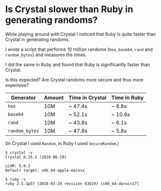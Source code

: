 # Is Crystal slower than Ruby in generating randoms?

While playing around with Crystal I noticed that Ruby is quite faster than Crystal in generating randoms.

I wrote a script that performs 10 million randoms (`hex`, `base64`, `rand` and `random_bytes`) and measures the times.

I did the same in Ruby and found that Ruby is significantly faster than Crystal.

Is this expected? Are Crystal randoms more secure and thus more expensive?

| Generator       | Amount | Time in Crystal | Time in Ruby |
|---------------- |--------|-----------------|--------------|
| `hex`           |    10M |         ~ 47.4s |       ~ 8.8s |
| `base64`        |    10M |         ~ 52.1s |      ~ 10.6s |
| `rand`          |    10M |         ~ 43.8s |       ~ 6.1s |
| `random_bytes`  |    10M |         ~ 47.8s |       ~ 5.8s |

(In Crystal I used `Random`, in Ruby I used `SecureRandom`.)

```shell
$ crystal -v
Crystal 0.25.1 (2018-06-29)

LLVM: 5.0.2
Default target: x86_64-apple-macosx
```

```shell
$ ruby -v
ruby 2.5.1p57 (2018-03-29 revision 63029) [x86_64-darwin17]
```
